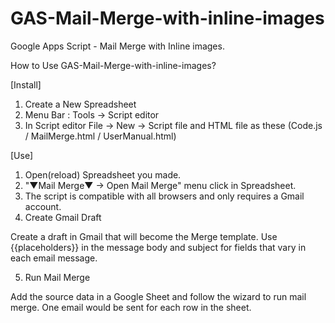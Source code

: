 # GAS-Mail-Merge-with-inline-images
Google Apps Script - Mail Merge with Inline images.

How to Use GAS-Mail-Merge-with-inline-images?

[Install]
1. Create a New Spreadsheet
2. Menu Bar : Tools -> Script editor
3. In Script editor File -> New -> Script file and HTML file as these (Code.js / MailMerge.html / UserManual.html)


[Use]

1. Open(reload) Spreadsheet you made.
2. "▼Mail Merge▼ -> Open Mail Merge" menu click in Spreadsheet.
3. The script is compatible with all browsers and only requires a Gmail account.
4. Create Gmail Draft

Create a draft in Gmail that will become the Merge template. Use {{placeholders}} in the message body and subject for fields that vary in each email message.

5. Run Mail Merge

Add the source data in a Google Sheet and follow the wizard to run mail merge. One email would be sent for each row in the sheet.
